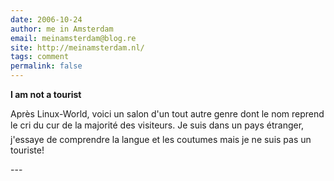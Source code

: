 ```yaml
---
date: 2006-10-24
author: me in Amsterdam
email: meinamsterdam@blog.re
site: http://meinamsterdam.nl/
tags: comment
permalink: false
---
```


<!-- TB -->
<p><strong>I am not a tourist</strong></p>
<p>Après Linux-World, voici un salon d'un tout autre genre dont le nom reprend le cri du cur de la majorité des visiteurs. Je suis dans un pays étranger, j'essaye de comprendre la langue et les coutumes mais je ne suis pas un touriste!</p>
---